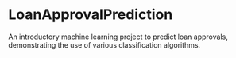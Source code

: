 # LoanApprovalPrediction
An introductory machine learning project to predict loan approvals, demonstrating the use of various classification algorithms.
